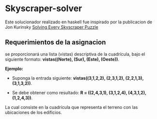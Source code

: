 # Skyscraper-solver

Este solucionador realizado en haskell fue inspirado por la publicacion de Jon Kurinsky [Solving Every Skyscraper Puzzle](https://www.krnsk0.dev/writing/skyscraper-puzzle-1)

## Requerimientos de la asignacion

se proporcionará una lista (vistas) descriptiva de la cuadrícula, bajo el siguiente formato: **vistas((Norte), (Sur), (Este), (Oeste))**.

**Ejemplo:**

- Suponga la entrada siguiente:
**vistas((3,1,2,2), (2,3,1,2), (2,2,1,3), (3,1,3,2))**.

- Se debe obtener como resultado:
**R = ((2,4,3,1), (3,1,2,4), (4,3,1,2), (1,2,4,3))**.

La cual consiste en la cuadrícula que representa el terreno con las ubicaciones de los edificios.
